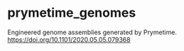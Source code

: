 # prymetime_genomes

Engineered genome assemblies generated by Prymetime.
https://doi.org/10.1101/2020.05.05.079368
